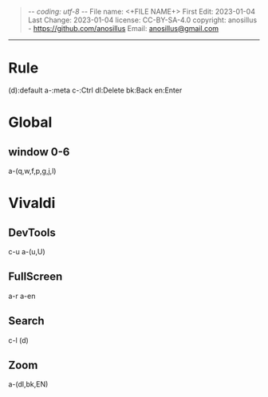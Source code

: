 > -_- coding: utf-8 -_-
> File name: <+FILE NAME+>
> First Edit: 2023-01-04
> Last Change: 2023-01-04
> license: CC-BY-SA-4.0
> copyright: anosillus - https://github.com/anosillus
> Email: anosillus@gmail.com

---
# Rule
(d):default
a-:meta
c-:Ctrl
dl:Delete
bk:Back
en:Enter

# Global

## window 0-6
a-(q,w,f,p,g,j,l)

# Vivaldi
## DevTools
c-u
a-(u,U)

## FullScreen
a-r
a-en

## Search
c-l (d)

## Zoom
a-(dl,bk,EN)


<i class="cc cc-by-sa-4.0"></i>

